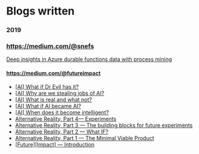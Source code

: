 # Blogs written

### 2019

### https://medium.com/@snefs
[Deep insights in Azure durable functions data with process mining](https://medium.com/@snefs/deep-insights-in-azure-durable-functions-data-with-process-mining-b8d93dd76a99)

#### https://medium.com/@futureimpact
- [[AI] What if Dr Evil has it?]([https://medium.com/@futureimpact/ai-what-if-dr-evil-has-it-c7796525fd70](https://medium.com/@futureimpact/ai-what-if-dr-evil-has-it-c7796525fd70))
- [[AI] Why are we stealing jobs of AI?]([https://medium.com/@futureimpact/ai-why-are-we-stealing-jobs-of-ai-74ec654ad897](https://medium.com/@futureimpact/ai-why-are-we-stealing-jobs-of-ai-74ec654ad897))
- [[AI] What is real and what not?]([https://medium.com/@futureimpact/ai-what-is-real-and-what-not-485c0b21c3e7](https://medium.com/@futureimpact/ai-what-is-real-and-what-not-485c0b21c3e7))
- [[AI] What if AI became AI?]([https://medium.com/@futureimpact/ai-what-if-ai-became-ai-275553612c3b](https://medium.com/@futureimpact/ai-what-if-ai-became-ai-275553612c3b))
- [[AI] When does it become intelligent?]([https://medium.com/@futureimpact/ai-when-does-it-become-intelligent-8f4abd0863d7](https://medium.com/@futureimpact/ai-when-does-it-become-intelligent-8f4abd0863d7))
- [Alternative Reality, Part 4— Experiments]([https://medium.com/@futureimpact/alternative-reality-e3a1e3c7d39](https://medium.com/@futureimpact/alternative-reality-e3a1e3c7d39))
- [Alternative Reality, Part 3 — The building blocks for future experiments]([https://medium.com/@futureimpact/alternative-reality-e85e650cc3ee](https://medium.com/@futureimpact/alternative-reality-e85e650cc3ee))
- [Alternative Reality, Part 2 — What IF?]([https://medium.com/@futureimpact/alternative-reality-85218562fe42](https://medium.com/@futureimpact/alternative-reality-85218562fe42))
- [Alternative Reality, Part 1 — The Minimal Viable Product](https://medium.com/@futureimpact/alternative-reality-4c415fe57c44](https://medium.com/@futureimpact/alternative-reality-4c415fe57c44))
- [[Future][Impact] — Introduction](https://medium.com/@futureimpact/future-impact-our-mission-3ed91c5459d0](https://medium.com/@futureimpact/future-impact-our-mission-3ed91c5459d0))
 
 
 
